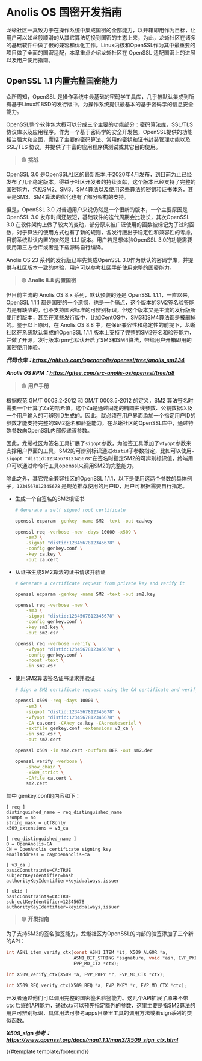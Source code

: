 # Anolis OS 国密开发指南

龙蜥社区一真致力于在操作系统中集成国密的全部能力，以开箱即用作为目标，让用户可以如丝般顺滑的从其它算法切换到国密的生态上来，为此，龙蜥社区在诸多的基础软件中做了很的兼容和优化工作。Linux内核和OpenSSL作为其中最重要的项目做了全面的国密适配，本章重点介绍龙蜥社区在 OpenSSL 适配国密上的进展以及用户使用指南。

## OpenSSL 1.1 内置完整国密能力

众所周知，OpenSSL 是操作系统中最基础的密码学工具库，几乎被默认集成到所有基于Linux和BSD的发行版中，为操作系统提供最基本的基于密码学的信息安全能力。

OpenSSL整个软件包大概可以分成三个主要的功能部分：密码算法库，SSL/TLS协议库以及应用程序。作为一个基于密码学的安全开发包，OpenSSL提供的功能相当强大和全面，囊括了主要的密码算法、常用的密钥和证书封装管理功能以及 SSL/TLS 协议，并提供了丰富的应用程序供测试或其它目的使用。

> 🟢 **挑战**

OpenSSL 3.0
是OpenSSL社区的最新版本,于2020年4月发布，到目前为止已经发布了几个稳定版本，得益于社区开发者的持续贡献，这个版本已经支持了完整的国密能力，包括SM2、SM3、SM4算法以及使用这些算法的密钥和证书体系，甚至是SM3、SM4算法的优化也有了部分架构的支持。

但是，OpenSSL 3.0 对普通用户来说仍然是一个很新的版本，一个主要原因是OpenSSL 3.0 发布时间还较短，基础软件的迭代周期会比较长，其次OpenSSL 3.0 在软件架构上做了较大的变动，部分原来被广泛使用的函数被标记为了过时函数，对于算法的使用方式也有了新的规则，各发行版出于稳定性和兼容性的考虑，目前系统默认内置的依然是 1.1.1 版本。用户若是想体验OpenSSL 3.0的功能需要使用第三方仓库或者是下载源码自行编译。

Anolis OS 23 系列的发行版已率先集成OpenSSL 3.0作为默认的密码学库，并提供与社区版本一致的体验，用户可以参考社区手册使用完整的国密能力。

> 🟢 **Anolis 8.8 内置国密**

但目前主流的 Anolis OS 8.x 系列，默认预装的还是 OpenSSL 1.1.1，一直以来，OpenSSL 1.1.1 都是国密的一个遗憾，也是一个痛点，这个版本的SM2签名验签能力是有缺陷的，也不支持国密标准的可辨别标识，但这个版本又是主流的发行版所使用的版本，甚至在某些发行版中，比如CentOS中，SM3和SM4算法都是被删掉的。鉴于以上原因，在 Anolis OS 8.8 中，在保证兼容性和稳定性的前提下，龙蜥社区在系统默认集成的OpenSSL 1.1.1 版本上支持了完整的SM2签名和验签能力，并做了开源，发行版本rpm也默认开启了SM3和SM4算法，带给用户开箱即用的国密使用体验。

**_代码仓库：<https://github.com/openanolis/openssl/tree/anolis_sm234>_**

**_Anolis OS RPM：<https://gitee.com/src-anolis-os/openssl/tree/a8>_**

> 🟢 **用户手册**

根据规范 GM/T 0003.2-2012 和 GM/T 0003.5-2012 的定义，SM2 算法签名时需要一个计算了Za的哈希值，这个Za是通过固定的椭圆曲线参数、公钥数据以及一个用户输入的可辨别ID生成的。因此，就必须在用户界面添加一个指定用户ID的参数才能支持完整的SM2签名和验签能力，在龙蜥社区的OpenSSL库中，通过特殊参数向OpenSSL内部传递该参数。

因此，龙蜥社区为签名工具扩展了`sigopt`参数，为验签工具添加了`vfyopt`参数来支撑用户界面的工具，SM2的可辨别标识通过`distid`子参数指定，比如可以使用`-sigopt "distid:1234567812345678"`在签名时指定SM2的可辨别标识值，终端用户可以通过命令行工具openssl来调用SM2的完整能力。

除此之外，其它完全兼容社区的OpenSSL 1.1.1，以下是使用这两个参数的具体例子，`1234567812345678` 是规范推荐使用的用户ID，用户可根据需要自行指定。

* 生成一个自签名的SM2根证书

    ```bash
    # Generate a self signed root certificate
    
    openssl ecparam -genkey -name SM2 -text -out ca.key
    
    openssl req -verbose -new -days 10000 -x509 \
        -sm3 \
        -sigopt "distid:1234567812345678" \
        -config genkey.conf \
        -key ca.key \
        -out ca.cert
    ```

* 从证书生成SM2算法的证书请求并验证

    ```bash
    # Generate a certificate request from private key and verify it
    
    openssl ecparam -genkey -name SM2 -text -out sm2.key
    
    openssl req -verbose -new \
        -sm3 \
        -sigopt "distid:1234567812345678" \
        -config genkey.conf \
        -key sm2.key \
        -out sm2.csr
    
    openssl req -verbose -verify \
        -vfyopt "distid:1234567812345678" \
        -config genkey.conf \
        -noout -text \
        -in sm2.csr
    ```

* 使用SM2算法签名证书请求并验证
    
    ```bash
    # Sign a SM2 certificate request using the CA certificate and verify it
    
    openssl x509 -req -days 10000 \
        -sm3 \
        -sigopt "distid:1234567812345678" \
        -vfyopt "distid:1234567812345678" \
        -CA ca.cert -CAkey ca.key -CAcreateserial \
        -extfile genkey.conf -extensions v3_ca \
        -in sm2.csr \
        -out sm2.cert
    
    openssl x509 -in sm2.cert -outform DER -out sm2.der
    
    openssl verify -verbose \
        -show_chain \
        -x509_strict \
        -CAfile ca.cert \
        sm2.cert
    ```

其中 genkey.conf的内容如下：

```
[ req ]
distinguished_name = req_distinguished_name
prompt = no
string_mask = utf8only
x509_extensions = v3_ca

[ req_distinguished_name ]
O = OpenAnolis-CA
CN = OpenAnolis certificate signing key
emailAddress = ca@openanolis-ca

[ v3_ca ]
basicConstraints=CA:TRUE
subjectKeyIdentifier=hash
authorityKeyIdentifier=keyid:always,issuer

[ skid ]
basicConstraints=CA:TRUE
subjectKeyIdentifier=12345678
authorityKeyIdentifier=keyid:always,issuer
```

> 🟢 **开发指南**

为了支持SM2的签名验签能力，龙蜥社区为OpenSSL的内部的验签添加了三个新的API：

```c
int ASN1_item_verify_ctx(const ASN1_ITEM *it, X509_ALGOR *a,
                         ASN1_BIT_STRING *signature, void *asn, EVP_PKEY *pkey,
                         EVP_MD_CTX *ctx);

int X509_verify_ctx(X509 *a, EVP_PKEY *r, EVP_MD_CTX *ctx);

int X509_REQ_verify_ctx(X509_REQ *a, EVP_PKEY *r, EVP_MD_CTX *ctx);
```

开发者通过他们可以调用完整的国密签名验签能力。这几个API扩展了原来不带 ctx 后缀的API能力，通过ctx可以预先指定额外的参数，这里主要是指SM2算法的用户可辨别标识，具体用法可参考apps目录里工具的调用方法或者sign系列的类似函数。

**_X509_sign 参考：<https://www.openssl.org/docs/man1.1.1/man3/X509_sign_ctx.html>_**

{{#template template/footer.md}}
